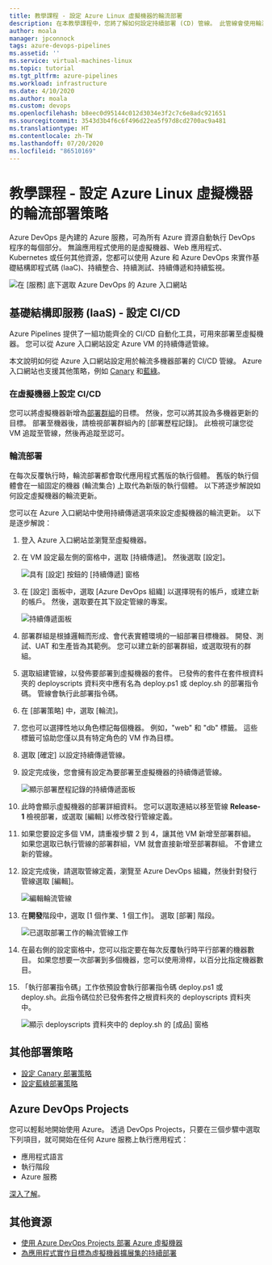 ```yaml
---
title: 教學課程 - 設定 Azure Linux 虛擬機器的輪流部署
description: 在本教學課程中，您將了解如何設定持續部署 (CD) 管線。 此管線會使用輪流部署策略以累加方式更新 Azure Linux 虛擬機器的群組。
author: moala
manager: jpconnock
tags: azure-devops-pipelines
ms.assetid: ''
ms.service: virtual-machines-linux
ms.topic: tutorial
ms.tgt_pltfrm: azure-pipelines
ms.workload: infrastructure
ms.date: 4/10/2020
ms.author: moala
ms.custom: devops
ms.openlocfilehash: b8eec0d95144c012d3034e3f2c7c6e8adc921651
ms.sourcegitcommit: 3543d3b4f6c6f496d22ea5f97d8cd2700ac9a481
ms.translationtype: HT
ms.contentlocale: zh-TW
ms.lasthandoff: 07/20/2020
ms.locfileid: "86510169"
---
```

# <a name="tutorial---configure-the-rolling-deployment-strategy-for-azure-linux-virtual-machines"></a>教學課程 - 設定 Azure Linux 虛擬機器的輪流部署策略

Azure DevOps 是內建的 Azure 服務，可為所有 Azure 資源自動執行 DevOps 程序的每個部分。 無論應用程式使用的是虛擬機器、Web 應用程式、Kubernetes 或任何其他資源，您都可以使用 Azure 和 Azure DevOps 來實作基礎結構即程式碼 (IaaC)、持續整合、持續測試、持續傳遞和持續監視。

![在 [服務] 底下選取 Azure DevOps 的 Azure 入口網站](media/tutorial-devops-azure-pipelines-classic/azdevops-view.png)

## <a name="infrastructure-as-a-service-iaas---configure-cicd"></a>基礎結構即服務 (IaaS) - 設定 CI/CD

Azure Pipelines 提供了一組功能齊全的 CI/CD 自動化工具，可用來部署至虛擬機器。 您可以從 Azure 入口網站設定 Azure VM 的持續傳遞管線。

本文說明如何從 Azure 入口網站設定用於輪流多機器部署的 CI/CD 管線。 Azure 入口網站也支援其他策略，例如 [Canary](https://aka.ms/AA7jdrz) 和[藍綠](https://aka.ms/AA83fwu)。

### <a name="configure-cicd-on-virtual-machines"></a>在虛擬機器上設定 CI/CD

您可以將虛擬機器新增為[部署群組](/azure/devops/pipelines/release/deployment-groups)的目標。 然後，您可以將其設為多機器更新的目標。 部署至機器後，請檢視部署群組內的 [部署歷程記錄]。 此檢視可讓您從 VM 追蹤至管線，然後再追蹤至認可。

### <a name="rolling-deployments"></a>輪流部署

在每次反覆執行時，輪流部署都會取代應用程式舊版的執行個體。 舊版的執行個體會在一組固定的機器 (輪流集合) 上取代為新版的執行個體。 以下將逐步解說如何設定虛擬機器的輪流更新。

您可以在 Azure 入口網站中使用持續傳遞選項來設定虛擬機器的輪流更新。 以下是逐步解說：

1. 登入 Azure 入口網站並瀏覽至虛擬機器。
1. 在 VM 設定最左側的窗格中，選取 [持續傳遞]。 然後選取 [設定]。

   ![具有 [設定] 按鈕的 [持續傳遞] 窗格](media/tutorial-devops-azure-pipelines-classic/azure-devops-configure.png)

1. 在 [設定] 面板中，選取 [Azure DevOps 組織] 以選擇現有的帳戶，或建立新的帳戶。 然後，選取要在其下設定管線的專案。  

   ![持續傳遞面板](media/tutorial-devops-azure-pipelines-classic/azure-devops-rolling.png)

1. 部署群組是根據邏輯而形成、會代表實體環境的一組部署目標機器。 開發、測試、UAT 和生產皆為其範例。 您可以建立新的部署群組，或選取現有的群組。
1. 選取組建管線，以發佈要部署到虛擬機器的套件。 已發佈的套件在套件根資料夾的 deployscripts 資料夾中應有名為 deploy.ps1 或 deploy.sh 的部署指令碼。 管線會執行此部署指令碼。
1. 在 [部署策略] 中，選取 [輪流]。
1. 您也可以選擇性地以角色標記每個機器。 例如，"web" 和 "db" 標籤。 這些標籤可協助您僅以具有特定角色的 VM 作為目標。
1. 選取 [確定] 以設定持續傳遞管線。
1. 設定完成後，您會擁有設定為要部署至虛擬機器的持續傳遞管線。  

   ![顯示部署歷程記錄的持續傳遞面板](media/tutorial-devops-azure-pipelines-classic/azure-devops-deployment-history.png)

1. 此時會顯示虛擬機器的部署詳細資料。 您可以選取連結以移至管線 **Release-1** 檢視部署，或選取 [編輯] 以修改發行管線定義。

1. 如果您要設定多個 VM，請重複步驟 2 到 4，讓其他 VM 新增至部署群組。 如果您選取已執行管線的部署群組，VM 就會直接新增至部署群組。 不會建立新的管線。
1. 設定完成後，請選取管線定義，瀏覽至 Azure DevOps 組織，然後針對發行管線選取 [編輯]。

   ![編輯輪流管線](media/tutorial-devops-azure-pipelines-classic/azure-devops-rolling-pipeline.png)

1. 在**開發**階段中，選取 [1 個作業、1 個工作]。 選取 [部署] 階段。

   ![已選取部署工作的輪流管線工作](media/tutorial-devops-azure-pipelines-classic/azure-devops-rolling-pipeline-tasks.png)

1. 在最右側的設定窗格中，您可以指定要在每次反覆執行時平行部署的機器數目。 如果您想要一次部署到多個機器，您可以使用滑桿，以百分比指定機器數目。  

1. 「執行部署指令碼」工作依預設會執行部署指令碼 deploy.ps1 或 deploy.sh。此指令碼位於已發佈套件之根資料夾的 deployscripts 資料夾中。

   ![顯示 deployscripts 資料夾中的 deploy.sh 的 [成品] 窗格](media/tutorial-deployment-strategy/package.png)

## <a name="other-deployment-strategies"></a>其他部署策略

- [設定 Canary 部署策略](https://aka.ms/AA7jdrz)
- [設定藍綠部署策略](https://aka.ms/AA83fwu)

## <a name="azure-devops-projects"></a>Azure DevOps Projects

您可以輕鬆地開始使用 Azure。 透過 DevOps Projects，只要在三個步驟中選取下列項目，就可開始在任何 Azure 服務上執行應用程式：

- 應用程式語言
- 執行階段
- Azure 服務
 
[深入了解](https://azure.microsoft.com/features/devops-projects/)。
 
## <a name="additional-resources"></a>其他資源

- [使用 Azure DevOps Projects 部署 Azure 虛擬機器](../../devops-project/azure-devops-project-vms.md)
- [為應用程式實作目標為虛擬機器擴展集的持續部署](/azure/devops/pipelines/apps/cd/azure/deploy-azure-scaleset)
